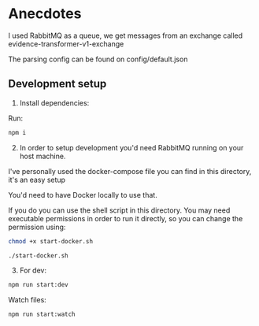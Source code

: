 # Anecdotes

I used RabbitMQ as a queue, we get messages from an exchange called evidence-transformer-v1-exchange

The parsing config can be found on config/default.json

## Development setup


1. Install dependencies:

Run:
```bash
npm i
```

2. In order to setup development you'd need RabbitMQ running on your host machine.

I've personally used the docker-compose file you can find in this directory, it's an easy setup

You'd need to have Docker locally to use that.

If you do you can use the shell script in this directory. You may need executable permissions in order to run it directly,
so you can change the permission using:

```bash
chmod +x start-docker.sh
```

```bash
./start-docker.sh
```

3. For dev:
```bash
npm run start:dev
```

Watch files:
```bash
npm run start:watch
```
